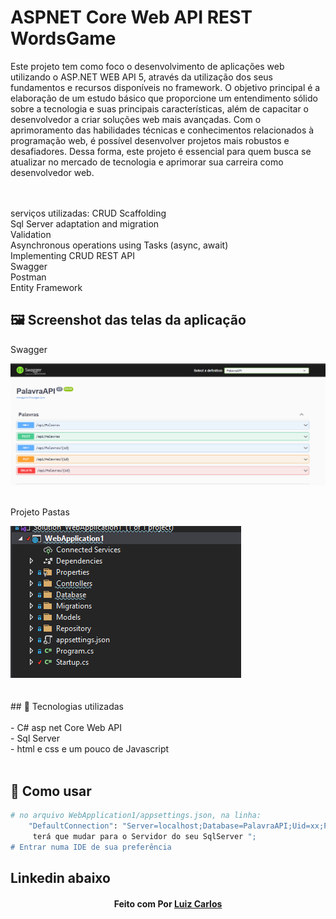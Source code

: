 # ASPNET Core Web API REST WordsGame

Este projeto tem como foco o desenvolvimento de aplicações web utilizando o ASP.NET WEB API 5, através da utilização dos seus fundamentos e recursos disponíveis no framework. O objetivo principal é a elaboração de um estudo básico que proporcione um entendimento sólido sobre a tecnologia e suas principais características, além de capacitar o desenvolvedor a criar soluções web mais avançadas. Com o aprimoramento das habilidades técnicas e conhecimentos relacionados à programação web, é possível desenvolver projetos mais robustos e desafiadores. Dessa forma, este projeto é essencial para quem busca se atualizar no mercado de tecnologia e aprimorar sua carreira como desenvolvedor web.

<br />
<br />
serviços utilizadas:
CRUD Scaffolding</br>
Sql Server adaptation and migration</br>
Validation</br>
Asynchronous operations using Tasks (async, await)</br>
Implementing CRUD REST API</br>
Swagger</br>
Postman</br>
Entity Framework</br>


## 🖼 Screenshot das telas da aplicação <br/>
<p>Swagger</p><img src="imagens/swagger.PNG">
<br/>
<br/>
<p>Projeto Pastas</p><img src="imagens/Projeto.PNG">
<br/>
<br/>

<br/>
## 🚀 Tecnologias utilizadas <br/>
<br/>
- C#  asp net Core Web API<br/>
- Sql Server <br/>
- html e css e um pouco de Javascript <br/>
<br/>

## 🚀 Como usar <br/>

```bash
# no arquivo WebApplication1/appsettings.json, na linha:
    "DefaultConnection": "Server=localhost;Database=PalavraAPI;Uid=xx;Pwd=xx;";
     terá que mudar para o Servidor do seu SqlServer ";
# Entrar numa IDE de sua preferência 


```


## Linkedin abaixo

<h4 align="center">
   Feito com Por   <a href="https://www.linkedin.com/in/luiz-carlos-b50693173/" target="_blank"> Luiz Carlos </a>
</h4>

</html>
